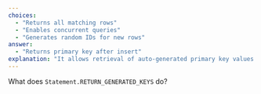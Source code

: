 ```yaml
---
choices:
  - "Returns all matching rows"
  - "Enables concurrent queries"
  - "Generates random IDs for new rows"
answer:
  - "Returns primary key after insert"
explanation: "It allows retrieval of auto-generated primary key values."
---
```


What does `Statement.RETURN_GENERATED_KEYS` do?
